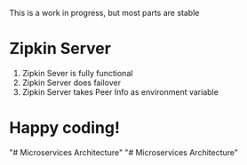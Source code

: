 This is a work in progress, but most parts are stable

# Zipkin Server

1. Zipkin Sever is fully functional
2. Zipkin Server does failover 
3. Zipkin Server takes Peer Info as environment variable



# Happy coding!

"# Microservices Architecture" 
"# Microservices Architecture" 
